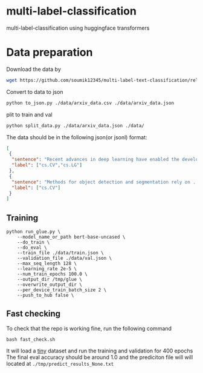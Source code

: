 # multi-label-classification
multi-label-classification using huggingface transformers

# Data preparation
Download the data by
```bash
wget https://github.com/soumik12345/multi-label-text-classification/releases/download/v0.2/arxiv_data.csv -P ./data/
```
Convert to data to json

```bash
python to_json.py ./data/arxiv_data.csv ./data/arxiv_data.json
```

plit to train and val
```bash
python split_data.py ./data/arxiv_data.json ./data/
```

The data should be in the following json(or jsonl) format:
```json
[
 {
  "sentence": "Recent advances in deep learning have enabled the development of automated\nframeworks for analysing medical images ....",
  "label": ["cs.CV","cs.LG"]
 },
 {
  "sentence": "Methods for object detection and segmentation rely on ...",
  "label": ["cs.CV"]
 }
]
```

## Training

```
python run_glue.py \
    --model_name_or_path bert-base-uncased \
    --do_train \
    --do_eval \
    --train_file ./data/train.json \
    --validation_file ./data/val.json \
    --max_seq_length 128 \
    --learning_rate 2e-5 \
    --num_train_epochs 100.0 \
    --output_dir /tmp/glue \
    --overwrite_output_dir \
    --per_device_train_batch_size 2 \
    --push_to_hub false \
```

## Fast checking
To check that the repo is working fine, run the following command
```
bash fast_check.sh
```
It will load a [tiny](./data/tiny.json) dataset and run the training and validation for 400 epochs
The final eval accuracy should be around 1.0 and the prediciton file will will located at `./tmp/predict_results_None.txt `
